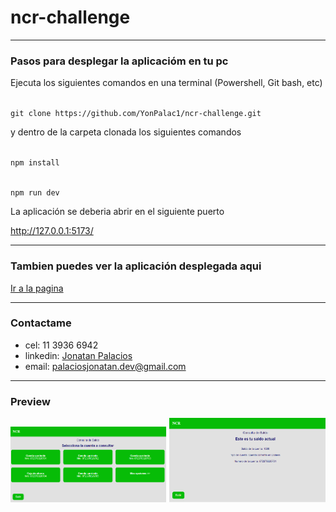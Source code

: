 # ncr-challenge
***
### Pasos para desplegar la aplicacióm en tu pc
<p>Ejecuta los siguientes comandos en una terminal (Powershell, Git bash, etc)</p>

<code>
git clone https://github.com/YonPalac1/ncr-challenge.git
</code>

<p>y dentro de la carpeta clonada los siguientes comandos</p>
<code>
npm install
</code>
</p>
<code>
npm run dev
</code>


<p>La aplicación se deberia abrir en el siguiente puerto</p>
<a href="http://127.0.0.1:5173/" target="_blank">http://127.0.0.1:5173/</a>

***
### Tambien puedes ver la aplicación desplegada aqui
<a href="https://ncr-challenge.vercel.app/">Ir a la pagina</a>

***
### Contactame
- cel: 11 3936 6942
- linkedin: <a href="https://www.linkedin.com/in/palacios-yonatan/">Jonatan Palacios</a>
- email: palaciosjonatan.dev@gmail.com

***
### Preview
<img src="https://github.com/YonPalac1/ncr-challenge/blob/master/public/preview/preview1.png?raw=true" width="250px" />
<img src="https://github.com/YonPalac1/ncr-challenge/blob/master/public/preview/preview2.png?raw=true" width="250px" />

